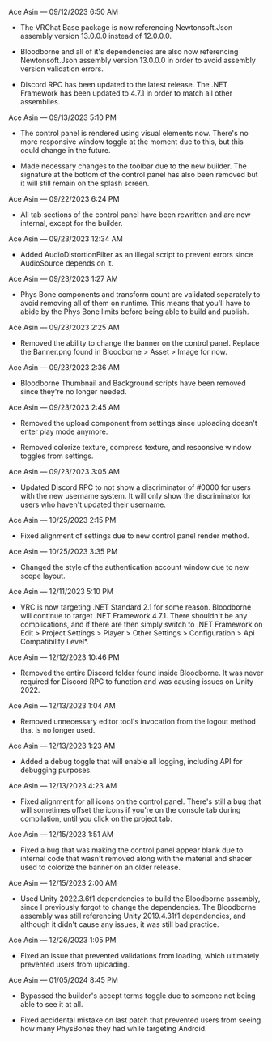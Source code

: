 Ace Asin — 09/12/2023 6:50 AM

- The VRChat Base package is now referencing Newtonsoft.Json assembly version 13.0.0.0 instead of 12.0.0.0.

- Bloodborne and all of it's dependencies are also now referencing Newtonsoft.Json assembly version 13.0.0.0 in order to avoid assembly version validation errors.

- Discord RPC has been updated to the latest release. The .NET Framework has been updated to 4.7.1 in order to match all other assemblies.

Ace Asin — 09/13/2023 5:10 PM

- The control panel is rendered using visual elements now. There's no more responsive window toggle at the moment due to this, but this could change in the future.

- Made necessary changes to the toolbar due to the new builder. The signature at the bottom of the control panel has also been removed but it will still remain on the splash screen.

Ace Asin — 09/22/2023 6:24 PM

- All tab sections of the control panel have been rewritten and are now internal, except for the builder.

Ace Asin — 09/23/2023 12:34 AM

- Added AudioDistortionFilter as an illegal script to prevent errors since AudioSource depends on it.

Ace Asin — 09/23/2023 1:27 AM

- Phys Bone components and transform count are validated separately to avoid removing all of them on runtime. This means that you'll have to abide by the Phys Bone limits before being able to build and publish.

Ace Asin — 09/23/2023 2:25 AM

- Removed the ability to change the banner on the control panel. Replace the Banner.png found in Bloodborne > Asset > Image for now.

Ace Asin — 09/23/2023 2:36 AM

- Bloodborne Thumbnail and Background scripts have been removed since they're no longer needed.

Ace Asin — 09/23/2023 2:45 AM

- Removed the upload component from settings since uploading doesn't enter play mode anymore.

- Removed colorize texture, compress texture, and responsive window toggles from settings.

Ace Asin — 09/23/2023 3:05 AM

- Updated Discord RPC to not show a discriminator of #0000 for users with the new username system. It will only show the discriminator for users who haven't updated their username.

Ace Asin — 10/25/2023 2:15 PM

- Fixed alignment of settings due to new control panel render method.

Ace Asin — 10/25/2023 3:35 PM

- Changed the style of the authentication account window due to new scope layout.

Ace Asin — 12/11/2023 5:10 PM

- VRC is now targeting .NET Standard 2.1 for some reason. Bloodborne will continue to target .NET Framework 4.7.1. There shouldn't be any complications, and if there are then simply switch to .NET Framework on Edit > Project Settings > Player > Other Settings > Configuration > Api Compatibility Level*.

Ace Asin — 12/12/2023 10:46 PM

- Removed the entire Discord folder found inside Bloodborne. It was never required for Discord RPC to function and was causing issues on Unity 2022.

Ace Asin — 12/13/2023 1:04 AM

- Removed unnecessary editor tool's invocation from the logout method that is no longer used.

Ace Asin — 12/13/2023 1:23 AM

- Added a debug toggle that will enable all logging, including API for debugging purposes.

Ace Asin — 12/13/2023 4:23 AM

- Fixed alignment for all icons on the control panel. There's still a bug that will sometimes offset the icons if you're on the console tab during compilation, until you click on the project tab.

Ace Asin — 12/15/2023 1:51 AM

- Fixed a bug that was making the control panel appear blank due to internal code that wasn't removed along with the material and shader used to colorize the banner on an older release.

Ace Asin — 12/15/2023 2:00 AM

- Used Unity 2022.3.6f1 dependencies to build the Bloodborne assembly, since I previously forgot to change the dependencies. The Bloodborne assembly was still referencing Unity 2019.4.31f1 dependencies, and although it didn't cause any issues, it was still bad practice.

Ace Asin — 12/26/2023 1:05 PM

- Fixed an issue that prevented validations from loading, which ultimately prevented users from uploading.

Ace Asin — 01/05/2024 8:45 PM

- Bypassed the builder's accept terms toggle due to someone not being able to see it at all.

- Fixed accidental mistake on last patch that prevented users from seeing how many PhysBones they had while targeting Android.
